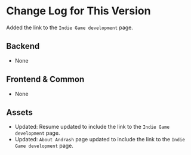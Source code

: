 # Change Log for This Version
Added the link to the `Indie Game development` page.

## Backend

- None

## Frontend & Common
- None

## Assets
- Updated: Resume updated to include the link to the `Indie Game development` page.
- Updated: `About Andrash` page updated to include the link to the `Indie Game development` page.